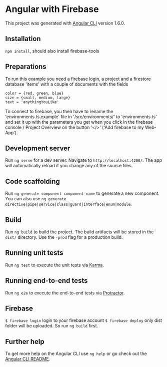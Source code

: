 # Angular with Firebase

This project was generated with [Angular CLI](https://github.com/angular/angular-cli) version 1.6.0.

## Installation

`npm install`, should also install firebase-tools

## Preparations

To run this example you need a firebase login, a project and a firestore database 'items' with a couple of documents with the fields 
```
color = {red, green, blue}
size = {small, medium, large}
text = 'anythingYouLike'
```
To connect to firebase, you then have to rename the 'environments.ts.example' file in '/src/environments/' to 'environments.ts' and set it up with the parameters you get when you click in the 
firebase console / Project Overview on the button '</>' ('Add firebase to my Web-App').

## Development server

Run `ng serve` for a dev server. Navigate to `http://localhost:4200/`. The app will automatically reload if you change any of the source files.

## Code scaffolding

Run `ng generate component component-name` to generate a new component. You can also use `ng generate directive|pipe|service|class|guard|interface|enum|module`.

## Build

Run `ng build` to build the project. The build artifacts will be stored in the `dist/` directory. Use the `-prod` flag for a production build.

## Running unit tests

Run `ng test` to execute the unit tests via [Karma](https://karma-runner.github.io).

## Running end-to-end tests

Run `ng e2e` to execute the end-to-end tests via [Protractor](http://www.protractortest.org/).

## Firebase

`$ firebase login` login to your firebase account
`$ firebase deploy` only dist folder will be uploaded. So run `ng build` first.

## Further help

To get more help on the Angular CLI use `ng help` or go check out the [Angular CLI README](https://github.com/angular/angular-cli/blob/master/README.md).

